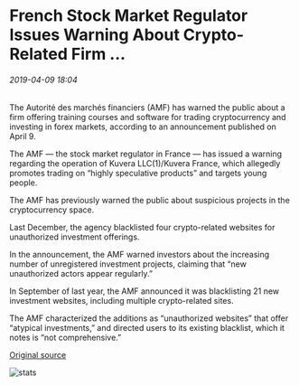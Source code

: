 # French Stock Market Regulator Issues Warning About Crypto-Related Firm ...

###### 2019-04-09 18:04

The Autorité des marchés financiers (AMF) has warned the public about a firm offering training courses and software for trading cryptocurrency and investing in forex markets, according to an announcement published on April 9.

The AMF — the stock market regulator in France — has issued a warning regarding the operation of Kuvera LLC(1)/Kuvera France, which allegedly promotes trading on “highly speculative products” and targets young people.

The AMF has previously warned the public about suspicious projects in the cryptocurrency space.

Last December, the agency blacklisted four crypto-related websites for unauthorized investment offerings.

In the announcement, the AMF warned investors about the increasing number of unregistered investment projects, claiming that “new unauthorized actors appear regularly.”

In September of last year, the AMF announced it was blacklisting 21 new investment websites, including multiple crypto-related sites.

The AMF characterized the additions as “unauthorized websites” that offer “atypical investments,” and directed users to its existing blacklist, which it notes is “not comprehensive.”

[Original source](https://cointelegraph.com/news/french-stock-market-regulator-issues-warning-about-crypto-related-firm)

![stats](https://c.statcounter.com/11760860/0/a89fa40b/1/ "stats")